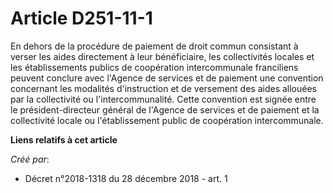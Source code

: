 # Article D251-11-1

En dehors de la procédure de paiement de droit commun consistant à verser les aides directement à leur bénéficiaire, les
collectivités locales et les établissements publics de coopération intercommunale franciliens peuvent conclure avec l'Agence
de services et de paiement une convention concernant les modalités d'instruction et de versement des aides allouées par la
collectivité ou l'intercommunalité. Cette convention est signée entre le président-directeur général de l'Agence de services
et de paiement et la collectivité locale ou l'établissement public de coopération intercommunale.

**Liens relatifs à cet article**

_Créé par_:

  - Décret n°2018-1318 du 28 décembre 2018 - art. 1
